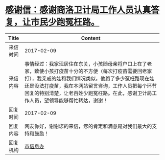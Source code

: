 # <a href="http://www.shangluo.gov.cn/zmhd/ldxxxx.jsp?urltype=leadermail.LeaderMailContentUrl&wbtreeid=1112&leadermailid=3981">感谢信：感谢商洛卫计局工作人员认真答复，让市民少跑冤枉路。</a>
|Title|Content|
|:---:|---|
|来信时间|2017-02-09|
|来信内容|事情经过：我家现居住在东关，小孩随母亲将户口上在了老家，致使小孩打疫苗十分的不方便（每次打疫苗需要回老家打），我亲戚的娃和我们情况类似，他跑了多少冤枉路现在娃还是没法打疫苗，我在本网站留言咨询，工作人员把每个环节回复的特别清楚，让老百姓少跑冤枉路。在此，感谢卫计局工作人员，望领导能够帮忙转达，谢谢！|
|回复时间|2017-02-09|
|回复内容|网友你好，谢谢您的来信，您的肯定和满意是对我们最大的支持和鼓励！|
|回复机构|<a href="../../categories/agencies/市信息办.md">市信息办</a>|
